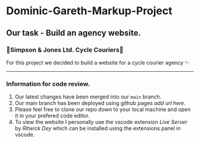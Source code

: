 # Dominic-Gareth-Markup-Project

## Our task - Build an agency website.

### 🚴Simpson & Jones Ltd. Cycle Couriers🚴

For this project we decided to build a website for a cycle courier agency ✨

---

### Information for code review.

1. Our latest changes have been merged into our `main` branch.
2. Our main branch has been deployed using github pages *add url here*.
3. Please feel free to clone our repo down to your local machine and open it in your prefered code editor. 
4. To view the website I personally use the vscode extension *Live Server* by *Ritwick Dey* which can be installed using the extensions panel in vscode. 


